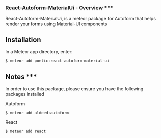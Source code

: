 ### React-Autoform-MaterialUi - Overview ***


React-Autoform-MaterialUi, is a meteor package for Autoform that helps render your forms using Material-UI components

## Installation


In a Meteor app directory, enter:

```$ meteor add poetic:react-autoform-material-ui ```

## Notes ***


In order to use this package, please ensure you have the following packages installed

Autoform

```$ meteor add aldeed:autoform ```

React

```$ meteor add react```